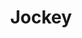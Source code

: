 ---
title: "Jockey"
url: /bangalore/jockey-lg-34-mantri-mall-sampige-rd-malleshwaram/
shop: clothes
---